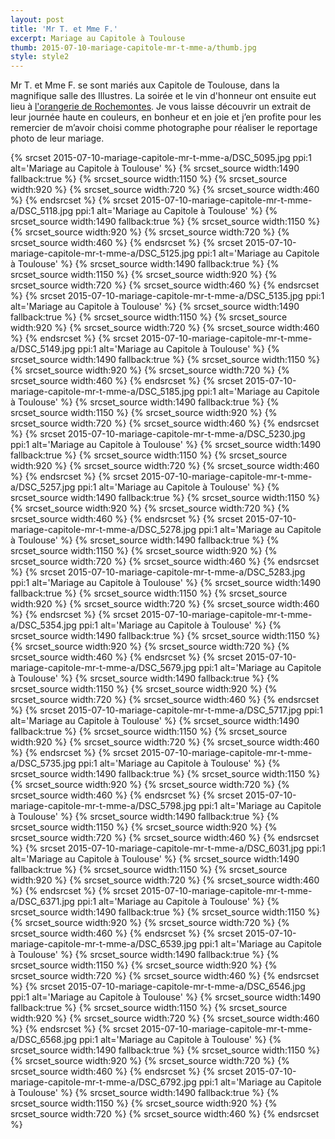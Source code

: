 ```yaml
---
layout: post
title: 'Mr T. et Mme F.'
excerpt: Mariage au Capitole à Toulouse
thumb: 2015-07-10-mariage-capitole-mr-t-mme-a/thumb.jpg
style: style2
---
```


Mr T. et Mme F. se sont mariés aux Capitole de Toulouse, dans la magnifique salle des Illustres. La soirée et le vin d'honneur ont ensuite eut lieu à 
[l'orangerie de Rochemontes](http://www.rochemontes.com/). Je vous laisse découvrir un extrait de leur journée haute en couleurs, en bonheur et en joie et 
j’en profite pour les remercier de m’avoir choisi comme photographe pour réaliser le reportage photo de leur mariage.

<span class="image fit">
{% srcset 2015-07-10-mariage-capitole-mr-t-mme-a/DSC_5095.jpg ppi:1 alt='Mariage au Capitole à Toulouse' %}
    {% srcset_source width:1490 fallback:true %} 
    {% srcset_source width:1150 %}
    {% srcset_source width:920 %}
    {% srcset_source width:720 %}
    {% srcset_source width:460 %}
{% endsrcset %}
</span>

<span class="image fit">
{% srcset 2015-07-10-mariage-capitole-mr-t-mme-a/DSC_5118.jpg ppi:1 alt='Mariage au Capitole à Toulouse' %}
    {% srcset_source width:1490 fallback:true %} 
    {% srcset_source width:1150 %}
    {% srcset_source width:920 %}
    {% srcset_source width:720 %}
    {% srcset_source width:460 %}
{% endsrcset %}
</span>

<span class="image fit">
{% srcset 2015-07-10-mariage-capitole-mr-t-mme-a/DSC_5125.jpg ppi:1 alt='Mariage au Capitole à Toulouse' %}
    {% srcset_source width:1490 fallback:true %} 
    {% srcset_source width:1150 %}
    {% srcset_source width:920 %}
    {% srcset_source width:720 %}
    {% srcset_source width:460 %}
{% endsrcset %}
</span>

<span class="image fit">
{% srcset 2015-07-10-mariage-capitole-mr-t-mme-a/DSC_5135.jpg ppi:1 alt='Mariage au Capitole à Toulouse' %}
    {% srcset_source width:1490 fallback:true %} 
    {% srcset_source width:1150 %}
    {% srcset_source width:920 %}
    {% srcset_source width:720 %}
    {% srcset_source width:460 %}
{% endsrcset %}
</span>

<span class="image fit">
{% srcset 2015-07-10-mariage-capitole-mr-t-mme-a/DSC_5149.jpg ppi:1 alt='Mariage au Capitole à Toulouse' %}
    {% srcset_source width:1490 fallback:true %} 
    {% srcset_source width:1150 %}
    {% srcset_source width:920 %}
    {% srcset_source width:720 %}
    {% srcset_source width:460 %}
{% endsrcset %}
</span>

<span class="image fit">
{% srcset 2015-07-10-mariage-capitole-mr-t-mme-a/DSC_5185.jpg ppi:1 alt='Mariage au Capitole à Toulouse' %}
    {% srcset_source width:1490 fallback:true %} 
    {% srcset_source width:1150 %}
    {% srcset_source width:920 %}
    {% srcset_source width:720 %}
    {% srcset_source width:460 %}
{% endsrcset %}
</span>

<span class="image fit">
{% srcset 2015-07-10-mariage-capitole-mr-t-mme-a/DSC_5230.jpg ppi:1 alt='Mariage au Capitole à Toulouse' %}
    {% srcset_source width:1490 fallback:true %} 
    {% srcset_source width:1150 %}
    {% srcset_source width:920 %}
    {% srcset_source width:720 %}
    {% srcset_source width:460 %}
{% endsrcset %}
</span>

<span class="image fit">
{% srcset 2015-07-10-mariage-capitole-mr-t-mme-a/DSC_5257.jpg ppi:1 alt='Mariage au Capitole à Toulouse' %}
    {% srcset_source width:1490 fallback:true %} 
    {% srcset_source width:1150 %}
    {% srcset_source width:920 %}
    {% srcset_source width:720 %}
    {% srcset_source width:460 %}
{% endsrcset %}
</span>

<span class="image fit">
{% srcset 2015-07-10-mariage-capitole-mr-t-mme-a/DSC_5278.jpg ppi:1 alt='Mariage au Capitole à Toulouse' %}
    {% srcset_source width:1490 fallback:true %} 
    {% srcset_source width:1150 %}
    {% srcset_source width:920 %}
    {% srcset_source width:720 %}
    {% srcset_source width:460 %}
{% endsrcset %}
</span>

<span class="image fit">
{% srcset 2015-07-10-mariage-capitole-mr-t-mme-a/DSC_5283.jpg ppi:1 alt='Mariage au Capitole à Toulouse' %}
    {% srcset_source width:1490 fallback:true %} 
    {% srcset_source width:1150 %}
    {% srcset_source width:920 %}
    {% srcset_source width:720 %}
    {% srcset_source width:460 %}
{% endsrcset %}
</span>

<span class="image fit">
{% srcset 2015-07-10-mariage-capitole-mr-t-mme-a/DSC_5354.jpg ppi:1 alt='Mariage au Capitole à Toulouse' %}
    {% srcset_source width:1490 fallback:true %} 
    {% srcset_source width:1150 %}
    {% srcset_source width:920 %}
    {% srcset_source width:720 %}
    {% srcset_source width:460 %}
{% endsrcset %}
</span>

<span class="image fit">
{% srcset 2015-07-10-mariage-capitole-mr-t-mme-a/DSC_5679.jpg ppi:1 alt='Mariage au Capitole à Toulouse' %}
    {% srcset_source width:1490 fallback:true %} 
    {% srcset_source width:1150 %}
    {% srcset_source width:920 %}
    {% srcset_source width:720 %}
    {% srcset_source width:460 %}
{% endsrcset %}
</span>

<span class="image fit">
{% srcset 2015-07-10-mariage-capitole-mr-t-mme-a/DSC_5717.jpg ppi:1 alt='Mariage au Capitole à Toulouse' %}
    {% srcset_source width:1490 fallback:true %} 
    {% srcset_source width:1150 %}
    {% srcset_source width:920 %}
    {% srcset_source width:720 %}
    {% srcset_source width:460 %}
{% endsrcset %}
</span>

<span class="image fit">
{% srcset 2015-07-10-mariage-capitole-mr-t-mme-a/DSC_5735.jpg ppi:1 alt='Mariage au Capitole à Toulouse' %}
    {% srcset_source width:1490 fallback:true %} 
    {% srcset_source width:1150 %}
    {% srcset_source width:920 %}
    {% srcset_source width:720 %}
    {% srcset_source width:460 %}
{% endsrcset %}
</span>

<span class="image fit">
{% srcset 2015-07-10-mariage-capitole-mr-t-mme-a/DSC_5798.jpg ppi:1 alt='Mariage au Capitole à Toulouse' %}
    {% srcset_source width:1490 fallback:true %} 
    {% srcset_source width:1150 %}
    {% srcset_source width:920 %}
    {% srcset_source width:720 %}
    {% srcset_source width:460 %}
{% endsrcset %}
</span>

<span class="image fit">
{% srcset 2015-07-10-mariage-capitole-mr-t-mme-a/DSC_6031.jpg ppi:1 alt='Mariage au Capitole à Toulouse' %}
    {% srcset_source width:1490 fallback:true %} 
    {% srcset_source width:1150 %}
    {% srcset_source width:920 %}
    {% srcset_source width:720 %}
    {% srcset_source width:460 %}
{% endsrcset %}
</span>

<span class="image fit">
{% srcset 2015-07-10-mariage-capitole-mr-t-mme-a/DSC_6371.jpg ppi:1 alt='Mariage au Capitole à Toulouse' %}
    {% srcset_source width:1490 fallback:true %} 
    {% srcset_source width:1150 %}
    {% srcset_source width:920 %}
    {% srcset_source width:720 %}
    {% srcset_source width:460 %}
{% endsrcset %}
</span>

<span class="image fit">
{% srcset 2015-07-10-mariage-capitole-mr-t-mme-a/DSC_6539.jpg ppi:1 alt='Mariage au Capitole à Toulouse' %}
    {% srcset_source width:1490 fallback:true %} 
    {% srcset_source width:1150 %}
    {% srcset_source width:920 %}
    {% srcset_source width:720 %}
    {% srcset_source width:460 %}
{% endsrcset %}
</span>


<span class="image fit">
{% srcset 2015-07-10-mariage-capitole-mr-t-mme-a/DSC_6546.jpg ppi:1 alt='Mariage au Capitole à Toulouse' %}
    {% srcset_source width:1490 fallback:true %} 
    {% srcset_source width:1150 %}
    {% srcset_source width:920 %}
    {% srcset_source width:720 %}
    {% srcset_source width:460 %}
{% endsrcset %}
</span>

<span class="image fit">
{% srcset 2015-07-10-mariage-capitole-mr-t-mme-a/DSC_6568.jpg ppi:1 alt='Mariage au Capitole à Toulouse' %}
    {% srcset_source width:1490 fallback:true %} 
    {% srcset_source width:1150 %}
    {% srcset_source width:920 %}
    {% srcset_source width:720 %}
    {% srcset_source width:460 %}
{% endsrcset %}
</span>

<span class="image fit">
{% srcset 2015-07-10-mariage-capitole-mr-t-mme-a/DSC_6792.jpg ppi:1 alt='Mariage au Capitole à Toulouse' %}
    {% srcset_source width:1490 fallback:true %} 
    {% srcset_source width:1150 %}
    {% srcset_source width:920 %}
    {% srcset_source width:720 %}
    {% srcset_source width:460 %}
{% endsrcset %}
</span>